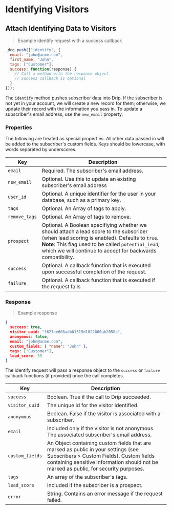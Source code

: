 # Identifying Visitors

## Attach Identifying Data to Visitors

> Example identify request with a success callback

```javascript
_dcq.push(["identify", {
  email: "john@acme.com",
  first_name: "John",
  tags: ["Customer"],
  success: function(response) {
    // Call a method with the response object
    // Success callback is optional
  }
}]);
```

The `identify` method pushes subscriber data into Drip. If the subscriber is not yet in your account, we will create a new record for them; otherwise, we update their record with the information you pass in. To update a subscriber's email address, use the `new_email` property.

### Properties

The following are treated as special properties. All other data passed in will be added to the subscriber's custom fields. Keys should be lowercase, with words separated by underscores.

<table>
  <thead>
    <tr>
      <th>Key</th>
      <th>Description</th>
    </tr>
  </thead>
  <tbody>
    <tr>
      <td><code>email</code></td>
      <td>Required. The subscriber's email address.</td>
    </tr>
    <tr>
      <td><code>new_email</code></td>
      <td>Optional. Use this to update an existing subscriber's email address</td>
    </tr>
    <tr>
      <td><code>user_id</code></td>
      <td>Optional. A unique identifier for the user in your database, such as a primary key.</td>
    </tr>
    <tr>
      <td><code>tags</code></td>
      <td>Optional. An Array of tags to apply.</td>
    </tr>
    <tr>
      <td><code>remove_tags</code></td>
      <td>Optional. An Array of tags to remove.</td>
    </tr>
    <tr>
      <td><code>prospect</code></td>
      <td>Optional. A Boolean specifiying whether we should attach a lead score to the subscriber (when lead scoring is enabled). Defaults to <code>true</code>. <strong>Note</strong>: This flag used to be called <code>potential_lead</code>, which we will continue to accept for backwards compatibility.</td>
    </tr>
    <tr>
      <td><code>success</code></td>
      <td>Optional. A callback function that is executed upon successful completion of the request.</td>
    </tr>
    <tr>
      <td><code>failure</code></td>
      <td>Optional. A callback function that is executed if the request fails.</td>
    </tr>
  </tbody>
</table>

### Response

> Example response

```json
{
  success: true,
  visitor_uuid: "f627ee608adb01315d1022000ab2058a",
  anonymous: false,
  email: "john@acme.com",
  custom_fields: { "name": "John" },
  tags: ["Customer"],
  lead_score: 35
}
```

The identify request will pass a response object to the <code>success</code> or <code>failure</code> callback functions (if provided) once the call completes.

<table>
  <thead>
    <tr>
      <th>Key</th>
      <th>Description</th>
    </tr>
  </thead>
  <tbody>
    <tr>
      <td><code>success</code></td>
      <td>Boolean. True if the call to Drip succeeded.</td>
    </tr>
    <tr>
      <td><code>visitor_uuid</code></td>
      <td>The unique id for the visitor identified.</td>
    </tr>
    <tr>
      <td><code>anonymous</code></td>
      <td>Boolean. False if the visitor is associated with a subscriber.</td>
    </tr>
    <tr>
      <td><code>email</code></td>
      <td>Included only if the visitor is not anonymous. The associated subscriber's email address.</td>
    </tr>
    <tr>
      <td><code>custom_fields</code></td>
      <td>An Object containing custom fields that are marked as public in your settings (see Subscribers > Custom Fields). Custom fields containing sensitive information should not be marked as public, for security purposes.</td>
    </tr>
    <tr>
      <td><code>tags</code></td>
      <td>An array of the subscriber's tags.</td>
    </tr>
    <tr>
      <td><code>lead_score</code></td>
      <td>Included if the subscriber is a prospect.</td>
    </tr>
    <tr>
      <td><code>error</code></td>
      <td>String. Contains an error message if the request failed.</td>
    </tr>
  </tbody>
</table>